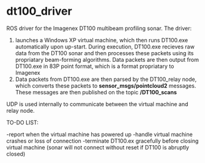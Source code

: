 # dt100_driver

ROS driver for the Imagenex DT100 multibeam profiling sonar. The driver:

  1. launches a Windows XP virtual machine, which then runs DT100.exe automatically upon up-start. During execution, DT100.exe recieves raw data from the DT100 sonar and then processes these packets using its propriatary beam-forming algorithms. Data packets are then output from DT100.exe in 83P point format, which is a format propriatary to Imagenex
  2. Data packets from DT100.exe are then parsed by the DT100_relay node, which converts these packets to **sensor_msgs/pointcloud2** messages. These messages are then published on the topic **/DT100_scans**

UDP is used internally to communicate between the virtual machine and relay node. 

TO-DO LIST:

-report when the virtual machine has powered up
-handle virtual machine crashes or loss of connection
-terminate DT100.ex gracefully before closing virtual machine (sonar will not connect without reset if DT100 is abruptly closed)
